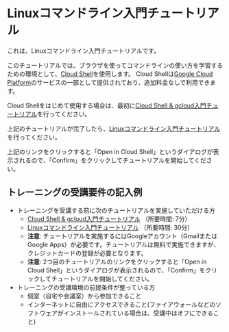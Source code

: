# Linuxコマンドライン入門チュートリアル

これは、Linuxコマンドライン入門チュートリアルです。

このチュートリアルでは、ブラウザを使ってコマンドラインの使い方を学習するための環境として、[Cloud Shell](https://cloud.google.com/shell?hl=ja)を使用します。
Cloud Shellは[Google Cloud Platform](https://cloud.google.com/)のサービスの一部として提供されており、追加料金なしで利用できます。

Cloud Shellをはじめて使用する場合は、最初に[Cloud Shell & gcloud入門チュートリアル](https://codelabs.developers.google.com/codelabs/cloud-shell-ja/#0)を行ってください。

上記のチュートリアルが完了したら、[Linuxコマンドライン入門チュートリアル](https://ssh.cloud.google.com/cloudshell/open?cloudshell_git_repo=https://github.com/hiroponz/linux-command-line-tutorial&cloudshell_tutorial=tutorial.md)を行ってください。

上記のリンクをクリックすると「Open in Cloud Shell」というダイアログが表示されるので、「Confirm」をクリックしてチュートリアルを開始してください。

## トレーニングの受講要件の記入例

- トレーニングを受講する前に次のチュートリアルを実施していただける方
  - [Cloud Shell & gcloud入門チュートリアル](https://codelabs.developers.google.com/codelabs/cloud-shell-ja/#0) （所要時間: 7分）
  - [Linuxコマンドライン入門チュートリアル](https://ssh.cloud.google.com/cloudshell/open?cloudshell_git_repo=https://github.com/hiroponz/linux-command-line-tutorial&cloudshell_tutorial=tutorial.md) （所要時間: 30分）
  - **注意**: チュートリアルを実施するにはGoogleアカウント（GmailまたはGoogle Apps）が必要です。チュートリアルは無料で実施できますが、クレジットカードの登録が必要となります。
  - **注意**: 2つ目のチュートリアルのリンクをクリックすると「Open in Cloud Shell」というダイアログが表示されるので、「Confirm」をクリックしてチュートリアルを開始してください。
- トレーニングの受講環境の前提条件が整っている方
  - 個室（自宅や会議室）から参加できること
  - インターネットに自由にアクセスできること(ファイアウォールなどのソフトウェアがインストールされている場合は、受講中はオフにできること)